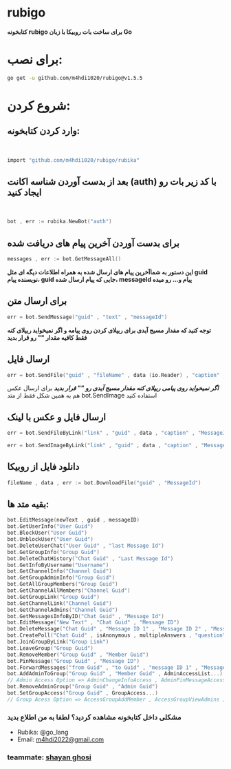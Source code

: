 # rubigo
**‌کتابخونه rubigo برای ساخت بات روبیکا با زبان Go**

# برای نصب:

```sh
go get -u github.com/m4hdi1020/rubigo@v1.5.5
```

# شروع کردن:
## وارد کردن کتابخونه:
‍‍‍
```sh
import "github.com/m4hdi1020/rubigo/rubika"
```

## بعد از بدست آوردن شناسه اکانت (auth) با کد زیر بات رو ایجاد کنید
‍‍

```go
bot , err := rubika.NewBot("auth")
```

## برای بدست آوردن آخرین پیام های دریافت شده

```go
messages , err := bot.GetMessageAll()
```

**این دستور به شماآخرین پیام های ارسال شده به همراه اطلاعات دیگه ای مثل guid نویسنده پیام، guid جایی که پیام ارسال شده، messageId پیام و... رو میده**

## برای ارسال متن

```go
err = bot.SendMessage("guid" , "text" , "messageId")
```
**توجه کنید که مقدار مسیج آیدی برای ریپلای کردن روی پیامه و اگر نمیخواید ریپلای کنه فقط کافیه مقدار "" رو قرار بدید**

## ارسال فایل

```go
err = bot.SendFile("guid" , "fileName" , data (io.Reader) , "caption" , "MessageId")
```
***اگر نمیخواید روی پیامی ریپلای کنه مقدار مسیج آیدی رو "" قرار بدید***
برای ارسال عکس هم به همین شکل فقط از متد bot.SendImage استفاده کنید

## ارسال فایل و عکس با لینک
```go
err = bot.SendFileByLink("link" , "guid" , data , "caption" , "MessageId")

err = bot.SendImageByLink("link" , "guid" , data , "caption" , "MessageId")
```

## دانلود فایل از روبیکا
```go
fileName , data , err := bot.DownloadFile("guid" , "MessageId")
```

## بقیه متد ها:
```go
bot.EditMessage(newText , guid , messageID)
bot.GetUserInfo("User Guid")
bot.BlockUser("User Guid")
bot.UnblockUser("User Guid")
bot.DeleteUserChat("User Guid" , "last Message Id")
bot.GetGroupInfo("Group Guid")
bot.DeleteChatHistory("Chat Guid" , "Last Message Id")
bot.GetInfoByUsername("Username")
bot.GetChannelInfo("Channel Guid")
bot.GetGroupAdminInfo("Group Guid")
bot.GetAllGroupMembers("Group Guid")
bot.GetChannelAllMembers("Channel Guid")
bot.GetGroupLink("Group Guid")
bot.GetChannelLink("Channel Guid")
bot.GetChannelAdmins("Channel Guid")
bot.GetMessagesInfoByID("Chat Guid" , "Message Id")
bot.EditMessage("New Text" , "Chat Guid" , "Message ID")
bot.DeleteMessage("Chat Guid" , "Message ID 1" , "Message ID 2" , "Message ID 3" , "...")
bot.CreatePoll("Chat Guid" , isAnonymous , multipleAnswers , "question" , "option1" , "option2" , "option3" , "...")
bot.JoinGroupByLink("Group Link")
bot.LeaveGroup("Group Guid")
bot.RemoveMember("Group Guid" , "Member Guid")
bot.PinMessage("Group Guid" , "Message ID")
bot.ForwardMessages("from Guid" , "to Guid" , "message ID 1" , "Message ID 2" , "Message ID 3" , "...")
bot.AddAdminToGroup("Group Guid" , "Member Guid" , AdminAccessList...)
// Admin Access Option => AdminChangeInfoAccess , AdminPinMessageAccess , AdminDeleteGlobalMessage , AdminBanMember , AdminSetJoinLink , AdminSetAdmin , AdminSetMemberAccess
bot.RemoveAdminGroup("Group Guid" , "Admin Guid")
bot.SetGroupAccess("Group Guid" , GroupAccess...)
// Group Acess Option => AccessGroupAddMember , AccessGroupViewAdmins , AccessGroupSendMessage , AccessGroupViewMembers
```

### مشکلی داخل کتابخونه مشاهده کردید؟ لطفا به من اطلاع بدید
+ Rubika: @go_lang
+ Email: m4hdi2022@gmail.com



### teammate: [shayan ghosi](https://github.com/shadowcoder2020)
